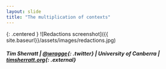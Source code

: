 ```yaml
---
layout: slide
title: "The multiplication of contexts"
---
```



{: .centered }
![Redactions screenshot]({{ site.baseurl}}/assets/images/redactions.jpg)

##### Tim Sherratt \| [@wragge](http://twitter.com/wragge){: .twitter} \| University of Canberra  \| [timsherratt.org](http://timsherratt.org/){: .external}

